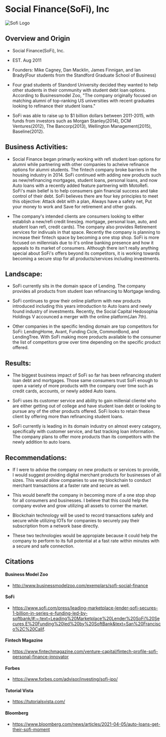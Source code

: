 # **Social Finance(SoFi), Inc**
![Sofi Logo](https://tutorialsvista.com/wp-content/uploads/2020/08/refinance-student-loans-sofi-logo-750x365.png "How Sofi is evolving into a Top Fintech Lending Company")

## **Overview and Origin**

* Social Finance(SoFi), Inc.
  
* EST. Aug 2011
  
* Founders: Mike Cagney, Dan Macklin, James Finnigan, and Ian  Brady(Four students from the Standford Graduate School of Business)
  
* Four grad students of Standord University decided they wanted to help other students in their community with student debt loan options. According to Businessmodel Zoo, "The company originally focused on matching alumni of top-ranking US universities with recent graduates looking to refinance their student loans."

* SoFi was able to raise up to $1 billion dollars between 2011-2015, with funds from investors such as Morgan Stanley(2014), DCM Ventures(2012), The Bancorp(2013), Wellington Management(2015), Baseline(2012). 

## **Business Activities:**

* Social Finance began primarily working with refi student loan options for alumni while partnering with other companies to acheive refinance options for alumni students. The fintech company broke barriers in the housing industry in 2014. SoFi continued with adding new products such as new/refinancing mortgages, student loans, personal loans, and now Auto loans with a recently added feature partnering with MotoRefi. SoFi's main belief is to help consumers gain financial success and take control of their debt. SoFi believes there are four key principles to meet this objective: Attack debt with a plan, Always have a safety net, Put your money to work and Save for retirement and other goals.

* The company's intended clients are consumers looking to either establish a new/refi credit lines(eg. mortgage, personal loan, auto, and student loan refi, credit cards). The company also provides Retirement services for indivuals in that space. Recently the company is planning to increase their fintech space by becoming a one stop shop. SoFi is more focused on millennials due to it's online banking presence and how it appeals to its market of consumers. Although there isn't really anything special about SoFi's offers beyond its competitors, it is working towards becoming a secure stop for all products/services including investments.


## **Landscape:**

* SoFi currently sits in the domain space of Lending. The company provides all products from student loan refinancing to Mortgage lending.

* SoFi continues to grow their online platform with new products introduced including this years introduction to Auto loans and newly found industry of investments. Recently, the Social Capital Hedosophia Holdings V accounced a merger with the online platform(Jan 7th). 

* Other companies in the specific lending domain are top competitors for SoFi: LendingHome, Avant, Funding Cicle, CommonBond, and LendingTree. With SoFi making more products available to the consumer the list of competitors grow over time depending on the specific product offered.


## **Results:**
* The biggest business impact of SoFi so far has been refinancing student loan debt and mortgages. Those same consumers trust SoFi enough to open a variety of more products with the company over time such as credit cards, accounts, or newly added Auto loans. 

* SoFi uses its customer service and ability to gain millenial clientel who are either getting out of college and have student loan debt or looking to pursue any of the other products offered. SoFi looks to retain these client by offering more than refinancing student loans.

* SoFi currently is leading in its domain industry on almost every catagory, specifically with customer service, and fast tracking loan information. The company plans to offer more products than its competitors with the newly addition to auto loans.

## **Recommendations:**

* If I were to advise the company on new products or services to provide, I would suggest providing digital merchant products for businesses of all sizes. This would allow companies to use my blockchain to conduct merchant transactions at a faster rate and secure as well.

* This would benefit the company in becoming more of a one stop shop for all consumers and businesses. I believe that this could help the company evolve and grow utilizing all assets to corner the market.

* Blockchain technology will be used to record transactions safely and secure while utilizing IOTs for companies to securely pay their subscription from a network base directly.

* These two technologies would be appropiate because it could help the company to perform to its full potential at a fast rate within minutes with a secure and safe connection.

## **Citations**

#### Business Model Zoo

  * http://www.businessmodelzoo.com/exemplars/sofi-social-finance

#### SoFi

  * https://www.sofi.com/press/leading-marketplace-lender-sofi-secures-1-billion-in-series-e-funding-led-by-softbank/#:~:text=Leading%20Marketplace%20Lender%20SoFi%20Secures,E%20Funding%20led%20by%20SoftBank&text=San%20Francisco%2C%20Calif.

#### Fintech Magazine

  * https://www.fintechmagazine.com/venture-capital/fintech-profile-sofi-personal-finance-innovator

#### Forbes

  * https://www.forbes.com/advisor/investing/sofi-ipo/

#### Tutorial Vista

  * https://tutorialsvista.com/

#### Bloomberg

  * https://www.bloomberg.com/news/articles/2021-04-05/auto-loans-get-their-sofi-moment 







